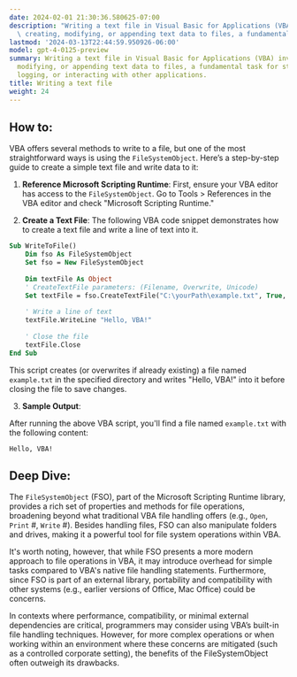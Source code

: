 ```yaml
---
date: 2024-02-01 21:30:36.580625-07:00
description: "Writing a text file in Visual Basic for Applications (VBA) involves\
  \ creating, modifying, or appending text data to files, a fundamental task for storing\u2026"
lastmod: '2024-03-13T22:44:59.950926-06:00'
model: gpt-4-0125-preview
summary: Writing a text file in Visual Basic for Applications (VBA) involves creating,
  modifying, or appending text data to files, a fundamental task for storing outputs,
  logging, or interacting with other applications.
title: Writing a text file
weight: 24
---
```


## How to:
VBA offers several methods to write to a file, but one of the most straightforward ways is using the `FileSystemObject`. Here’s a step-by-step guide to create a simple text file and write data to it:

1. **Reference Microsoft Scripting Runtime**: First, ensure your VBA editor has access to the `FileSystemObject`. Go to Tools > References in the VBA editor and check "Microsoft Scripting Runtime."

2. **Create a Text File**: The following VBA code snippet demonstrates how to create a text file and write a line of text into it.

```vb
Sub WriteToFile()
    Dim fso As FileSystemObject
    Set fso = New FileSystemObject
    
    Dim textFile As Object
    ' CreateTextFile parameters: (Filename, Overwrite, Unicode)
    Set textFile = fso.CreateTextFile("C:\yourPath\example.txt", True, False)
    
    ' Write a line of text
    textFile.WriteLine "Hello, VBA!"
    
    ' Close the file
    textFile.Close
End Sub
```

This script creates (or overwrites if already existing) a file named `example.txt` in the specified directory and writes "Hello, VBA!" into it before closing the file to save changes.

3. **Sample Output**:

After running the above VBA script, you'll find a file named `example.txt` with the following content:

```
Hello, VBA!
```

## Deep Dive:
The `FileSystemObject` (FSO), part of the Microsoft Scripting Runtime library, provides a rich set of properties and methods for file operations, broadening beyond what traditional VBA file handling offers (e.g., `Open`, `Print` #, `Write` #). Besides handling files, FSO can also manipulate folders and drives, making it a powerful tool for file system operations within VBA.

It's worth noting, however, that while FSO presents a more modern approach to file operations in VBA, it may introduce overhead for simple tasks compared to VBA's native file handling statements. Furthermore, since FSO is part of an external library, portability and compatibility with other systems (e.g., earlier versions of Office, Mac Office) could be concerns.

In contexts where performance, compatibility, or minimal external dependencies are critical, programmers may consider using VBA’s built-in file handling techniques. However, for more complex operations or when working within an environment where these concerns are mitigated (such as a controlled corporate setting), the benefits of the FileSystemObject often outweigh its drawbacks.

